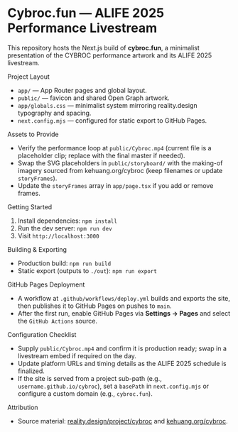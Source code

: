 Cybroc.fun — ALIFE 2025 Performance Livestream
=============================================

This repository hosts the Next.js build of **cybroc.fun**, a minimalist presentation of the CYBROC performance artwork and its ALIFE 2025 livestream.

Project Layout
- `app/` — App Router pages and global layout.
- `public/` — favicon and shared Open Graph artwork.
- `app/globals.css` — minimalist system mirroring reality.design typography and spacing.
- `next.config.mjs` — configured for static export to GitHub Pages.

Assets to Provide
- Verify the performance loop at `public/Cybroc.mp4` (current file is a placeholder clip; replace with the final master if needed).
- Swap the SVG placeholders in `public/storyboard/` with the making-of imagery sourced from kehuang.org/cybroc (keep filenames or update `storyFrames`).
- Update the `storyFrames` array in `app/page.tsx` if you add or remove frames.

Getting Started
1. Install dependencies: `npm install`
2. Run the dev server: `npm run dev`
3. Visit `http://localhost:3000`

Building & Exporting
- Production build: `npm run build`
- Static export (outputs to `./out`): `npm run export`

GitHub Pages Deployment
- A workflow at `.github/workflows/deploy.yml` builds and exports the site, then publishes it to GitHub Pages on pushes to `main`.
- After the first run, enable GitHub Pages via **Settings → Pages** and select the `GitHub Actions` source.

Configuration Checklist
- Supply `public/Cybroc.mp4` and confirm it is production ready; swap in a livestream embed if required on the day.
- Update platform URLs and timing details as the ALIFE 2025 schedule is finalized.
- If the site is served from a project sub-path (e.g., `username.github.io/cybroc`), set a `basePath` in `next.config.mjs` or configure a custom domain (e.g., `cybroc.fun`).

Attribution
- Source material: [reality.design/project/cybroc](https://reality.design/project/cybroc) and [kehuang.org/cybroc](http://kehuang.org/cybroc).
